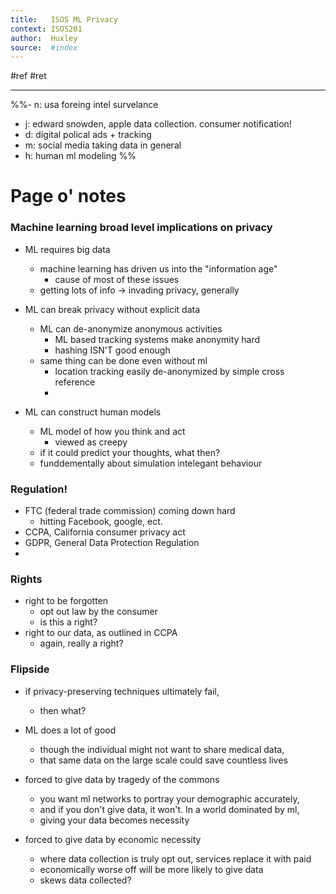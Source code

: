 ```yaml
---
title:   ISOS ML Privacy
context: ISOS201
author:  Huxley
source:  #index
---
```


#ref #ret 

---

%%- n: usa foreing intel survelance
- j: edward snowden, apple data collection. consumer notification!
- d: digital polical ads + tracking
- m: social media taking data in general
- h: human ml modeling
%%

# Page o' notes

### Machine learning broad level implications on privacy

- ML requires big data
	- machine learning has driven us into the "information age"
		- cause of most of these issues
	- getting lots of info -> invading privacy, generally
	
- ML can break privacy without explicit data
	- ML can de-anonymize anonymous activities
		- ML based tracking systems make anonymity hard
		- hashing ISN'T good enough
	- same thing can be done even without ml
		- location tracking easily de-anonymized by simple cross reference
		- 
- ML can construct human models
	- ML model of how you think and act
		- viewed as creepy
	- if it could predict your thoughts, what then?
	- funddementally about simulation intelegant behaviour

### Regulation!

- FTC (federal trade commission) coming down hard
	- hitting Facebook, google, ect.
- CCPA, California consumer privacy act
- GDPR, General Data Protection Regulation
- 

### Rights

- right to be forgotten
	- opt out law by the consumer
	- is this a right?
- right to our data, as outlined in CCPA
	- again, really a right?


### Flipside

- if privacy-preserving techniques ultimately fail, 
	- then what?
	
- ML does a lot of good
	- though the individual might not want to share medical data,
	- that same data on the large scale could save countless lives

- forced to give data by tragedy of the commons
	- you want ml networks to portray your demographic accurately,
	- and if you don't give data, it won't. In a world dominated by ml,
	- giving your data becomes necessity

- forced to give data by economic necessity
	- where data collection is truly opt out, services replace it with paid
	- economically worse off will be more likely to give data
	- skews data collected? 

















